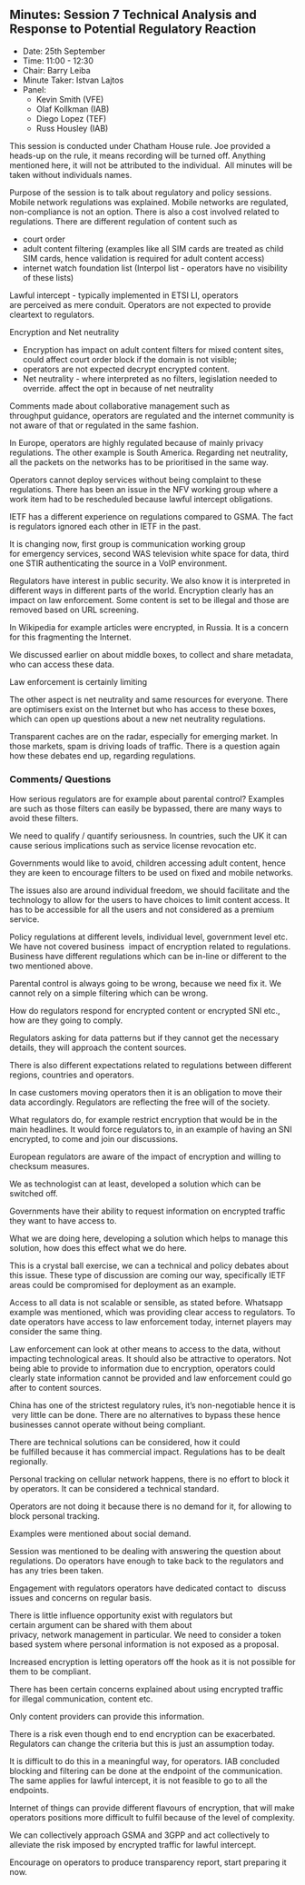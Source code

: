 ## Minutes: Session 7 Technical Analysis and Response to Potential Regulatory Reaction
* Date: 25th September
* Time: 11:00 - 12:30
* Chair: Barry Leiba
* Minute Taker: Istvan Lajtos
* Panel:
  * Kevin Smith (VFE)
  * Olaf Kollkman (IAB)
  * Diego Lopez (TEF)
  * Russ Housley (IAB)

This session is conducted under Chatham House rule. Joe provided a heads-up on the rule, it means recording will be turned off. Anything mentioned here, it will not be attributed to the individual. 
All minutes will be taken without individuals names.

Purpose of the session is to talk about regulatory and policy sessions. 
Mobile network regulations was explained. Mobile networks are regulated, non-compliance is not an option. There is also a cost involved related to regulations.
There are different regulation of content such as
* court order
* adult content filtering (examples like all SIM cards are treated as child SIM cards, hence validation is required for adult content access)
* internet watch foundation list (Interpol list - operators have no visibility of these lists)

Lawful intercept - typically implemented in ETSI LI, operators are perceived as mere conduit. Operators are not expected to provide cleartext to regulators.

Encryption and Net neutrality
* Encryption has impact on adult content filters for mixed content sites, could affect court order block if the domain is not visible;     
* operators are not expected decrypt encrypted content.
* Net neutrality - where interpreted as no filters, legislation needed to override. affect the opt in because of net neutrality

Comments made about collaborative management such as throughput guidance, operators are regulated and the internet community is not aware of that or regulated in the same fashion.

In Europe, operators are highly regulated because of mainly privacy regulations. The other example is South America. Regarding net neutrality, all the packets on the networks has to be prioritised in the same way.

Operators cannot deploy services without being complaint to these regulations. There has been an issue in the NFV working group where a work item had to be rescheduled because lawful intercept obligations. 

IETF has a different experience on regulations compared to GSMA. The fact is regulators ignored each other in IETF in the past.

It is changing now, first group is communication working group for emergency services, second WAS television white space for data, third one STIR authenticating the source in a VoIP environment. 

Regulators have interest in public security. We also know it is interpreted in different ways in different parts of the world. Encryption clearly has an impact on law enforcement. Some content is set to be illegal and those are removed based on URL screening.

In Wikipedia for example articles were encrypted, in Russia. It is a concern for this fragmenting the Internet.

We discussed earlier on about middle boxes, to collect and share metadata, who can access these data.

Law enforcement is certainly limiting 

The other aspect is net neutrality and same resources for everyone. There are optimisers exist on the Internet but who has access to these boxes, which can open up questions about a new net neutrality regulations.

Transparent caches are on the radar, especially for emerging market. In those markets, spam is driving loads of traffic. There is a question again how these debates end up, regarding regulations.

### Comments/ Questions
How serious regulators are for example about parental control? Examples are such as those filters can easily be bypassed, there are many ways to avoid these filters.

We need to qualify / quantify seriousness. In countries, such the UK it can cause serious implications such as service license revocation etc.

Governments would like to avoid, children accessing adult content, hence they are keen to encourage filters to be used on fixed and mobile networks.

The issues also are around individual freedom, we should facilitate and the technology to allow for the users to have choices to limit content access. It has to be accessible for all the users and not considered as a premium service.

Policy regulations at different levels, individual level, government level etc. We have not covered business  impact of encryption related to regulations. Business have different regulations which can be in-line or different to the two mentioned above.

Parental control is always going to be wrong, because we need fix it. We cannot rely on a simple filtering which can be wrong.

How do regulators respond for encrypted content or encrypted SNI etc., how are they going to comply.

Regulators asking for data patterns but if they cannot get the necessary details, they will approach the content sources.

There is also different expectations related to regulations between different regions, countries and operators. 

In case customers moving operators then it is an obligation to move their data accordingly. Regulators are reflecting the free will of the society. 

What regulators do, for example restrict encryption that would be in the main headlines. It would force regulators to, in an example of having an SNI encrypted, to come and join our discussions.

European regulators are aware of the impact of encryption and willing to checksum measures.

We as technologist can at least, developed a solution which can be switched off.

Governments have their ability to request information on encrypted traffic they want to have access to.

What we are doing here, developing a solution which helps to manage this solution, how does this effect what we do here.

This is a crystal ball exercise, we can a technical and policy debates about this issue. These type of discussion are coming our way, specifically IETF areas could be compromised for deployment as an example.

Access to all data is not scalable or sensible, as stated before. Whatsapp example was mentioned, which was providing clear access to regulators. To date operators have access to law enforcement today, internet players may consider the same thing.

Law enforcement can look at other means to access to the data, without impacting technological areas. It should also be attractive to operators. Not being able to provide to information due to encryption, operators could clearly state information cannot be provided and law enforcement could go after to content sources.

China has one of the strictest regulatory rules, it’s non-negotiable hence it is  very little can be done. There are no alternatives to bypass these hence businesses cannot operate without being compliant.

There are technical solutions can be considered, how it could be fulfilled because it has commercial impact. Regulations has to be dealt regionally. 

Personal tracking on cellular network happens, there is no effort to block it by operators. It can be considered a technical standard.

Operators are not doing it because there is no demand for it, for allowing to block personal tracking.

Examples were mentioned about social demand.

Session was mentioned to be dealing with answering the question about regulations. Do operators have enough to take back to the regulators and has any tries been taken.

Engagement with regulators operators have dedicated contact to  discuss issues and concerns on regular basis. 

There is little influence opportunity exist with regulators but certain argument can be shared with them about privacy, network management in particular. We need to consider a token based system where personal information is not exposed as a proposal.

Increased encryption is letting operators off the hook as it is not possible for them to be compliant.

There has been certain concerns explained about using encrypted traffic for illegal communication, content etc.

Only content providers can provide this information. 

There is a risk even though end to end encryption can be exacerbated. Regulators can change the criteria but this is just an assumption today.

It is difficult to do this in a meaningful way, for operators. IAB concluded blocking and filtering can be done at the endpoint of the communication. The same applies for lawful intercept, it is not feasible to go to all the endpoints.

Internet of things can provide different flavours of encryption, that will make operators positions more difficult to fulfil because of the level of complexity.

We can collectively approach GSMA and 3GPP and act collectively to alleviate the risk imposed by encrypted traffic for lawful intercept.

Encourage on operators to produce transparency report, start preparing it now.
